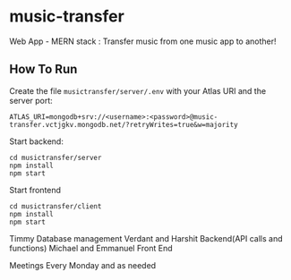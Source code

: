 # music-transfer
Web App - MERN stack : Transfer music from one music app to another!

## How To Run
Create the file `musictransfer/server/.env` with your Atlas URI and the server port:
```
ATLAS_URI=mongodb+srv://<username>:<password>@music-transfer.vctjgkv.mongodb.net/?retryWrites=true&w=majority
```

Start backend:
```
cd musictransfer/server
npm install
npm start
```

Start frontend
```
cd musictransfer/client
npm install
npm start
```
Timmy
Database management 
Verdant and Harshit 
Backend(API calls and functions)
Michael and Emmanuel
Front End

Meetings 
Every Monday and as needed 





